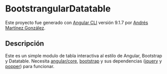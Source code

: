 # BootstrangularDatatable

Este proyecto fue generado con [Angular CLI](https://github.com/angular/angular-cli) versión 9.1.7 por [Andrés Martínez González](https://github.com/andres-geotec).

## Descripción

Este es un simple modulo de tabla interactiva al estilo de Angular, Bootstrap y Datatable. Necesita [angular/core](https://www.npmjs.com/package/@angular/core), [bootstrap](https://www.npmjs.com/package/bootstrap) y sus dependencias ([jquery](https://www.npmjs.com/package/jquery) y [popper](https://www.npmjs.com/package/popper.js)) para funcionar.